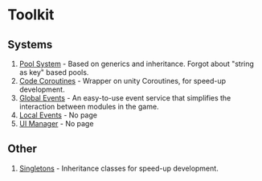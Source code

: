 # Toolkit

## Systems
1. [Pool System](Readme/Pool.md) - Based on generics and inheritance. Forgot about "string as key" based pools.
2. [Code Coroutines](Readme/Coroutines.md) - Wrapper on unity Coroutines, for speed-up development.
3. [Global Events](Readme/GlobalEvents.md) - An easy-to-use event service that simplifies the interaction between modules in the game.
4. [Local Events](Readme/LocalEvents.md) - No page
5. [UI Manager](Readme/UIManager.md) - No page

## Other
1. [Singletons](Readme/Singletons.md) - Inheritance classes for speed-up development.
